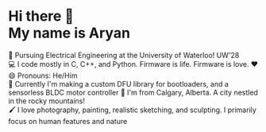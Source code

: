 # Hi there 👋 <br> My name is Aryan


🏫 Pursuing Electrical Engineering at the University of Waterloo! UW'28<br>
💻 I code mostly in C, C++, and Python. Firmware is life. Firmware is love. ❤️<br>
😄 Pronouns: He/Him<br>
🤔 Currently I'm making a custom DFU library for bootloaders, and a sensorless BLDC motor controller
🌱 I'm from Calgary, Alberta. A city nestled in the rocky mountains!<br>
🖌️ I love photography, painting, realistic sketching, and sculpting. I primarily focus on human features and nature<br>

<!--
**Akashem06/Akashem06** is a ✨ _special_ ✨ repository because its `README.md` (this file) appears on your GitHub profile.

Here are some ideas to get you started:

- 🔭 I’m currently working on ...
- 🌱 I’m currently learning ...
- 👯 I’m looking to collaborate on ...
- 🤔 I’m looking for help with ...
- 💬 Ask me about ...
- 📫 How to reach me: ...
- 😄 Pronouns: ...
- ⚡ Fun fact: ...
-->
